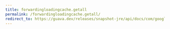 ```yaml
---
title: forwardingloadingcache.getall
permalink: /forwardingloadingcache.getall/
redirect_to: https://guava.dev/releases/snapshot-jre/api/docs/com/google/common/cache/ForwardingLoadingCache.html#getAll-java.lang.Iterable-
---
```

